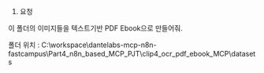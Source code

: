 1) 요청

이 폴더의 이미지들을 텍스트기반 PDF Ebook으로 만들어줘.

폴더 위치 : C:\workspace\dantelabs-mcp-n8n-fastcampus\Part4_n8n_based_MCP_PJT\clip4_ocr_pdf_ebook_MCP\datasets